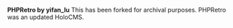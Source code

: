 **PHPRetro by yifan_lu**
This has been forked for archival purposes. PHPRetro was an updated HoloCMS.
